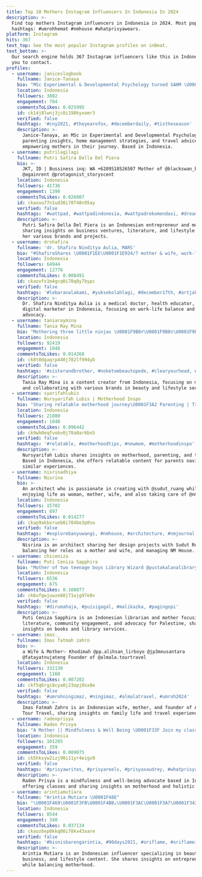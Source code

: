 ```yaml
---
title: Top 10 Mothers Instagram Influencers In Indonesia In 2024
description: >-
  Find top mothers Instagram influencers in Indonesia in 2024. Most popular
  hashtags: #umrohhemat #nmhouse #whatprisyawears.
platform: Instagram
hits: 367
text_top: See the most popular Instagram profiles on inBeat.
text_bottom: >-
  Our search engine holds 367 Instagram influencers like this in Indonesia for
  you to contact.
profiles:
  - username: janiceslogbook
    fullname: Janice-Tanaya
    bio: "MSc Experimental & Developmental Psychology turned SAHM \U0001F4A1Encourage moms to feel capable through motherhood ✏️ Parenting tricks, house & travel tips"
    location: Indonesia
    followers: 3882
    engagement: 704
    commentsToLikes: 0.025995
    id: ck14j8lwnj3jc0i198kyxomr3
    verified: false
    hashtags: '#cny2021, #theyearofox, #decemberdaily, #tistheseason'
    description: >-
      Janice-Tanaya, an MSc in Experimental and Developmental Psychology, shares
      parenting insights, home management strategies, and travel advice,
      empowering mothers in their journey. Based in Indonesia.
  - username: putrilagilagi
    fullname: Putri Safira Della Del Piera
    bio: >-
      JKT, ID | Bussiness inq: WA +6289518526507 Mother of @blackswan_books
      @againrent @protagonist_storyscent
    location: Indonesia
    followers: 41736
    engagement: 1390
    commentsToLikes: 0.026807
    id: ckaouu77n1ud30i78f48n95ay
    verified: false
    hashtags: '#wattpad, #wattpadindonesia, #wattpadrekomendasi, #dreamehairdryer'
    description: >-
      Putri Safira Della Del Piera is an Indonesian entrepreneur and mother,
      sharing insights on business ventures, literature, and lifestyle through
      her various brands and projects.
  - username: drshafira
    fullname: 'dr. Shafira Ninditya Aulia, MARS'
    bio: "#ShafiraShares \U0001F1EE\U0001F1E924/7 mother & wife, work-life rhythm kind of person, med doctor, health speaker/educator, hospital digital marketer, LPDP Awardee ‘21"
    location: Indonesia
    followers: 64944
    engagement: 12776
    commentsToLikes: 0.008491
    id: ckaovfx1m4gcq0i78q8y7bypc
    verified: false
    hashtags: '#lebaranalakami, #yuksekolahlagi, #december17th, #artjakarta'
    description: >-
      Dr. Shafira Ninditya Aulia is a medical doctor, health educator, and
      digital marketer in Indonesia, focusing on work-life balance and wellness
      advocacy.
  - username: taniaraymina
    fullname: Tania Ray Mina
    bio: "Mothering three little ninjas \U0001F9B8‍♂️\U0001F9B8‍♀️\U0001F9B8 • In between @zaskiamecca_id @biabyzaskiamecca @zamcosmetics @ruangraqyat @vreedom.official"
    location: Indonesia
    followers: 92419
    engagement: 1048
    commentsToLikes: 0.014268
    id: ck8t0dgaqrp440j782lf994yb
    verified: false
    hashtags: '#sisterandbrother, #noketombeautopede, #clearyourhead, #beblessedinbia'
    description: >-
      Tania Ray Mina is a content creator from Indonesia, focusing on motherhood
      and collaborating with various brands in beauty and lifestyle sectors.
  - username: syarifahlubis
    fullname: Nursyarifah Lubis | Motherhood Inspo
    bio: "Sharing relatable motherhood journey\U0001F3A2 Parenting | Traveling with @sulthanstrolls Privilege @ibuberwisata \U0001F3E1JKT | \U0001F4E9DM for business inq"
    location: Indonesia
    followers: 21080
    engagement: 1040
    commentsToLikes: 0.096442
    id: ck9wh0eqfvobv0j78a0ar6bn5
    verified: false
    hashtags: '#relatable, #motherhoodtips, #newmom, #motherhoodinspo'
    description: >-
      Nursyarifah Lubis shares insights on motherhood, parenting, and travel.
      Based in Indonesia, she offers relatable content for parents navigating
      similar experiences.
  - username: nisrinadhiya
    fullname: Nisrina
    bio: >-
      An architect who is passionate in creating with @sudut_ruang while
      enjoying life as woman, mother, wife, and also taking care of @nmhouse.id
    location: Indonesia
    followers: 15702
    engagement: 897
    commentsToLikes: 0.014277
    id: ckap9akbsruob0i784be3p0so
    verified: false
    hashtags: '#explorebanyuwangi, #nmhouse, #architecture, #nmjournal'
    description: >-
      Nisrina is an architect sharing her design projects with Sudut Ruang while
      balancing her roles as a mother and wife, and managing NM House.
  - username: chiceniza
    fullname: Puti Ceniza Sapphira
    bio: "Mother of two teenage boys Library Wizard @pustakalanalibrary @mamarantau \U0001F1EE\U0001F1E9, Houghton,MI “ABC Perpustakaan” @bookdragon.pub Free Palestine \U0001F1F5\U0001F1F8"
    location: Indonesia
    followers: 6536
    engagement: 675
    commentsToLikes: 0.108077
    id: ck6ufgwjuwze60j71wjg97e8v
    verified: false
    hashtags: '#dirumahaja, #puisigagal, #malikazka, #pagingopi'
    description: >-
      Puti Ceniza Sapphira is an Indonesian librarian and mother focusing on
      literature, community engagement, and advocacy for Palestine, sharing
      insights on books and library services.
  - username: imaz._
    fullname: Imas fatmah zahro
    bio: >-
      a Wife & Mother✨ Khodimah @pp.alihsan_lirboyo @jp3mnusantara
      @fatayatnujateng Founder of @almala.tourtravel
    location: Indonesia
    followers: 332130
    engagement: 1160
    commentsToLikes: 0.007202
    id: ckf5q6rgi8cya0j23opj0xx8e
    verified: false
    hashtags: '#umrohningimaz, #ningimaz, #almalatravel, #umroh2024'
    description: >-
      Imas Fatmah Zahro is an Indonesian wife, mother, and founder of Almala
      Tour Travel, sharing insights on family life and travel experiences.
  - username: radenprisya
    fullname: Raden Prisya
    bio: "A Mother || Mindfulness & Well Being \U0001F33F Join my classes at @mindrevive.id #prisyawrites Work inquiries:"
    location: Indonesia
    followers: 101295
    engagement: 359
    commentsToLikes: 0.009075
    id: ck5hksyw2izj90i11yr4eigx9
    verified: false
    hashtags: '#prisyawrites, #prisyareels, #prisyaxaudrey, #whatprisyawears'
    description: >-
      Raden Prisya is a mindfulness and well-being advocate based in Indonesia,
      offering classes and sharing insights on motherhood and holistic living.
  - username: arintiamutiara
    fullname: "Arintia Mutiara \U0001F48E"
    bio: "\U0001F469\U0001F3FB‍\U0001F4BB☕️\U0001F3AC\U0001F3A7\U0001F342\U0001F4F7\U0001F39E️\U0001F90D Beauty • Business • Lifestyle A mother of two adorable kids Part of @id.oriflame & @nlcworldcom Mau dibimbing punya 5jutaan/bulan?\U0001F447\U0001F3FB"
    location: Indonesia
    followers: 8544
    engagement: 340
    commentsToLikes: 0.037134
    id: ckaoz6ep0kkq00i78kx43xare
    verified: false
    hashtags: '#bisnisbarengarintia, #90days2021, #oriflame, #oriflameid'
    description: >-
      Arintia Mutiara is an Indonesian influencer specializing in beauty,
      business, and lifestyle content. She shares insights on entrepreneurship
      while balancing motherhood.
---
```


